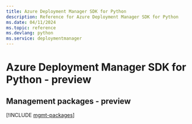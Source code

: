 ```yaml
---
title: Azure Deployment Manager SDK for Python
description: Reference for Azure Deployment Manager SDK for Python
ms.date: 04/11/2024
ms.topic: reference
ms.devlang: python
ms.service: deploymentmanager
---
```

# Azure Deployment Manager SDK for Python - preview

## Management packages - preview
[!INCLUDE [mgmt-packages](deployment-manager-mgmt-index.md)]